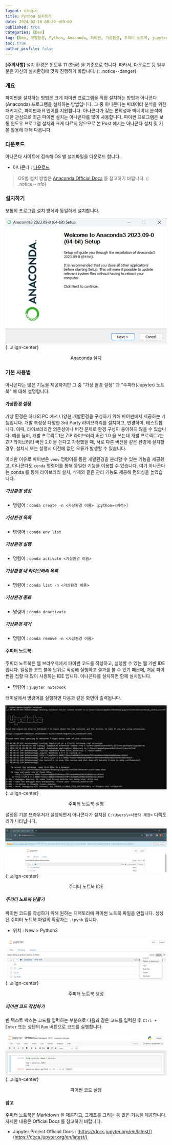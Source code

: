 ```yaml
---
layout: single
title: Python 설치하기
date: 2024-02-18 00:30 +09:00
published: true
categories: [Dev]
tag: [Dev, 개발환경, Python, Anaconda, 파이썬, 가상환경, 주피터 노트북, jupyter notebook]
toc: true
author_profile: false
---
```


**[주의사항]** 
설치 환경은 윈도우 11 (한글) 을 기준으로 합니다. 따라서, 다운로드 등 일부분은 자신의 설치환경에 맞춰 진행하기 바랍니다.
{: .notice--danger} 

### 개요

파이썬을 설치하는 방법은 크게 파이썬 프로그램을 직접 설치하는 방법과 아나콘다(Anaconda) 프로그램을 설치하는 방법입니다. 
그 중 아나콘다는 빅데이터 분석을 위한 패키지로, 파이썬과 R 언어를 지원합니다. 아나콘다가 갖는 편의성과 빅데이터 분석에 대한 관심으로 최근 파이썬 설치는 아나콘다를 많이 사용합니다. 
파이썬 프로그램은 보통 윈도우 프로그램 설치와 크게 다르지 않으므로 본 Post 에서는 아나콘다 설치 및 기본 활용에 대해 다룹니다. 

### 다운로드

아나콘다 사이트에 접속해 OS 별 설치파일을 다운로드 합니다. 

- 아나콘다 : [다운로드](https://www.anaconda.com/download)

> OS별 설치 방법은 [Anaconda Official Docs](https://docs.anaconda.com/free/anaconda/install/index.html) 를 참고하기 바랍니다.
{: .notice--info}

### 설치하기

보통의 프로그램 설치 방식과 동일하게 설치합니다. 

![install_anaconda](/assets/images/2024-02-18-install-anaconda.png){: .align-center}
<p style="text-align: center;">Anaconda 설치</p>

### 기본 사용법

아나콘다는 많은 기능을 제공하지만 그 중 "가상 환경 설정" 과 "주피터(Jupyter) 노트북" 에 대해 설명합니다.

#### 가상환경 설정

가상 환경은 하나의 PC 에서 다양한 개발환경을 구성하기 위해 파이썬에서 제공하는 기능입니다. 
개발 특성상 다양한 3rd Party 라이브러리를 설치하고, 변경하며, 테스트합니다. 
이때, 라이브러리간 의존성이나 버전 문제로 환경 구성이 용이하지 않을 수 있습니다. 
예를 들어, 개발 프로젝트1은 ZIP 라이브러리 버전 1.0 을 쓰는데 개발 프로젝트2는 ZIP 라이브러리 버전 2.0 을 쓴다고 가정했을 때, 서로 다른 버전을 같은 환경에 설치할 경우, 설치시 또는 실행시 이전에 없던 오류가 발생할 수 있습니다.

이러한 이유로 파이썬은 `venv` 명령어를 통한 개발환경을 분리할 수 있는 기능을 제공했고, 아나콘다도 `conda` 명령어를 통해 동일한 기능을 이용할 수 있습니다. 여기 아나콘다는 conda 를 통해 라이브러리 설치, 삭제와 같은 관리 기능도 제공해 편의성을 높였습니다. 

##### 가상환경 생성

- 명령어 : `conda create -n <가상환경 이름> [python=<버전>]`

##### 가상환경 목록

- 명령어 : `conda env list`

##### 가상환경 실행

- 명령어 : `conda activate <가상환경 이름>`

##### 가상환경 내 라이브러리 목록

- 명령어 : `conda list -n <가상환경 이름>`

##### 가상환경 종료

- 명령어 : `conda deactivate`

##### 가상환경 제거

- 명령어 : `conda remove -n <가상환경 이름>`

#### 주피터 노트북 

주피터 노트북은 웹 브라우저에서 파이썬 코드를 작성하고, 실행할 수 있는 웹 기반 IDE 입니다. 
일정한 코드 블록 단위로 작성해 실행하고 결과를 볼 수 있기 때문에, 처음 파이썬을 접할 때 많이 사용하는 IDE 입니다. 
아나콘다를 설치하면 함께 설치됩니다.

- 명령어 : `jupyter notebook`

터미널에서 명령어를 실행하면 다음과 같은 화면이 출력됩니다. 

![execute_jupyter_notebook](/assets/images/2024-02-18-execute-jupyter-notebook.png){: .align-center}
<p style="text-align: center;">주피터 노트북 실행</p>

설정된 기본 브라우저가 실행되면서 아나콘다가 설치된 `C:\Users\<사용자 계정>` 디렉토리가 나타납니다.

![execute_jupyter_nobook_ide](/assets/images/2024-02-18-execute-jupyter-notebook-ide.png){: .align-center}
<p style="text-align: center;">주피터 노트북 IDE</p>

##### 주피터 노트북 만들기

파이썬 코드를 작성하기 위해 원하는 디렉토리에 파이썬 노트북 파일을 만듭니다. 
생성된 주피터 노트북 파일의 확장자는 `.ipynb` 입니다.

- 위치 : New > Python3 

![create_jupyter_notebook](/assets/images/2024-02-18-create-jupyter-notebook.png){: .align-center}
<p style="text-align: center;">주피터 노트북 생성</p>

##### 파이썬 코드 작성하기

빈 텍스트 박스는 코드를 입력하는 부분으로 다음과 같은 코드를 입력한 후 `Ctrl + Enter` 또는 상단의 `Run` 버튼으로 코드를 실행합니다.

![execute_python_code_jupyter_notebook](/assets/images/2024-02-18-execute-python-code-jupyter-notebook.png){: .align-center}
<p style="text-align: center;">파이썬 코드 실행</p>

#### 참고

주피터 노트북은 Markdown 을 제공하고, 그래프를 그리는 등 많은 기능을 제공합니다. 자세한 내용은 Official Docs 를 참고하기 바랍니다.

- Jupyter Project Official Docs : [https://docs.jupyter.org/en/latest/](https://docs.jupyter.org/en/latest/)

